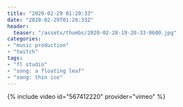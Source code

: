 ```yaml
---
title: "2020-02-29 01:20:33"
date: "2020-02-29T01:20:33Z"
header:
  teaser: "/assets/thumbs/2020-02-28-19-20-33-0600.jpg"
categories:
- "music production"
- "twitch"
tags:
- "fl studio"
- "song: a floating leaf"
- "song: thin ice"
---
```

{% include video id="567412220" provider="vimeo" %}
